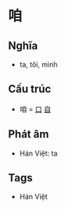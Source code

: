 # 咱

## Nghĩa

* ta, tôi, mình

## Cấu trúc
* 咱 = [口](口.md) [自](自.md)

## Phát âm

* Hán Việt: ta

## Tags
* Hán Việt

<script>window.HANZI_FIELD='咱';</script>
